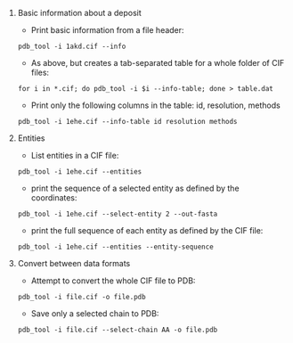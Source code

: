 1) Basic information about a deposit
   - Print basic information from a file header:
   ```ignore
   pdb_tool -i 1akd.cif --info
    ```
   - As above, but creates a tab-separated table for a whole folder of CIF files:
    ```ignore
    for i in *.cif; do pdb_tool -i $i --info-table; done > table.dat
    ```
   - Print only the following columns in the table: id, resolution, methods
    ```ignore
    pdb_tool -i 1ehe.cif --info-table id resolution methods
    ```
   
2) Entities
   - List entities in a CIF file:
    ```ignore
    pdb_tool -i 1ehe.cif --entities
    ```
   - print the sequence of a selected entity as defined by the coordinates:
   ```ignore
   pdb_tool -i 1ehe.cif --select-entity 2 --out-fasta
   ```
   - print the full sequence of each entity as defined by the CIF file:
   ```ignore
   pdb_tool -i 1ehe.cif --entities --entity-sequence
   ```
   
3) Convert between data formats

   - Attempt to convert the whole CIF file to PDB:
   ```ignore
   pdb_tool -i file.cif -o file.pdb
   ```
   - Save only a selected chain to PDB:
   ```ignore
   pdb_tool -i file.cif --select-chain AA -o file.pdb
   ```

